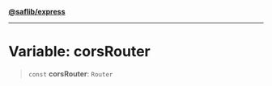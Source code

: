 [**@saflib/express**](../index.md)

***

# Variable: corsRouter

> `const` **corsRouter**: `Router`
